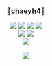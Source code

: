 <center>

### 🐸chaeyh4🐸

</center>

<div align="center">
	<img src="https://img.shields.io/badge/Python-3776AB?style=flat&logo=Python&logoColor=white" />
	<img src="https://img.shields.io/badge/PyTorch-EE4C2C?style=flat&logo=PyTorch&logoColor=white" />
	<img src="https://img.shields.io/badge/TensorFlow-FF6F00?style=flat&logo=TensorFlow&logoColor=white" />
	<img src="https://img.shields.io/badge/NumPy-013243?style=flat&logo=NumPy&logoColor=white" />
	<br>
	<img src="https://img.shields.io/badge/Jupyter-F37626?style=flat&logo=Jupyter&logoColor=white" />
	<img src="https://img.shields.io/badge/GitHub-181717?style=flat&logo=GitHub&logoColor=white" />
</div>

<div align="center">
	<img src="https://github-readme-stats.vercel.app/api/top-langs/?username=chaeyh4&layout=compact"><br><br>
	<img src="https://github-readme-stats.vercel.app/api?username=chaeyh4&show_icons=true">
</div>
